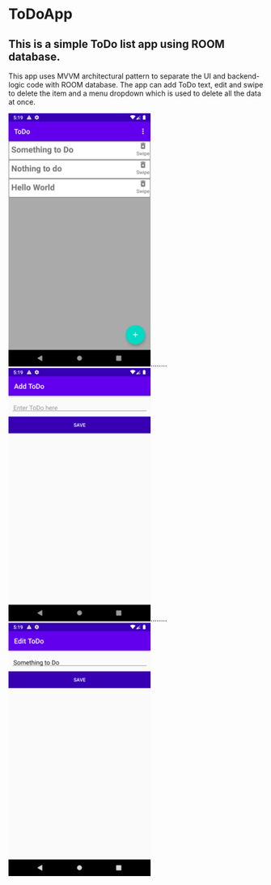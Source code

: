# ToDoApp
## This is a simple ToDo list app using ROOM database.

This app uses MVVM architectural pattern to separate the UI and backend-logic code with ROOM database. The app can add ToDo text, edit and 
swipe to delete the item and a menu dropdown which is used to delete all the data at once.

<img src="Screenshots/1.png" height="500">........<img src="Screenshots/2.png" height="500">........<img src="Screenshots/3.png" height="500">
